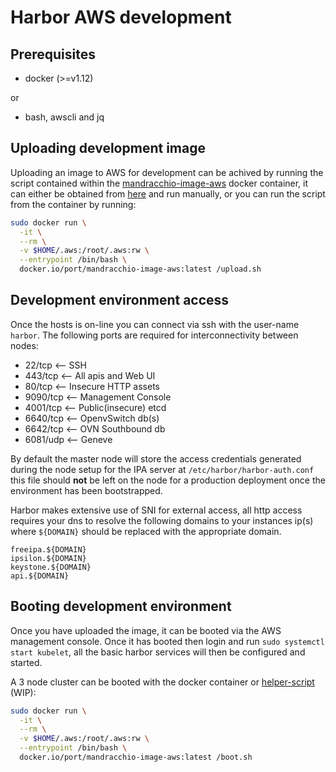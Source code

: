 # Harbor AWS development

## Prerequisites

 * docker (>=v1.12)

 or

 * bash, awscli and jq

## Uploading development image

Uploading an image to AWS for development can be achived by running the script contained within the [mandracchio-image-aws](https://github.com/portdirect/harbor/blob/latest/docker/mandracchio/mandracchio-image-aws/) docker container, it can either be obtained from [here](https://github.com/portdirect/harbor/blob/latest/docker/mandracchio/mandracchio-image-aws/assets/upload.sh) and run manually, or you can run the script from the container by running:

```bash
sudo docker run \
  -it \
  --rm \
  -v $HOME/.aws:/root/.aws:rw \
  --entrypoint /bin/bash \
  docker.io/port/mandracchio-image-aws:latest /upload.sh
```

## Development environment access

Once the hosts is on-line you can connect via ssh with the user-name ```harbor```.
The following ports are required for interconnectivity between nodes:

 * 22/tcp <-- SSH
 * 443/tcp <-- All apis and Web UI
 * 80/tcp <-- Insecure HTTP assets
 * 9090/tcp <-- Management Console
 * 4001/tcp <-- Public(insecure) etcd
 * 6640/tcp <-- OpenvSwitch db(s)
 * 6642/tcp <-- OVN Southbound db
 * 6081/udp <-- Geneve

By default the master node will store the access credentials generated during the node setup for the IPA server at ```/etc/harbor/harbor-auth.conf``` this file should **not** be left on the node for a production deployment once the environment has been bootstrapped.

Harbor makes extensive use of SNI for external access, all http access requires your dns to resolve the following domains to your instances ip(s) where ```${DOMAIN}``` should be replaced with the appropriate domain.

```
freeipa.${DOMAIN}
ipsilon.${DOMAIN}
keystone.${DOMAIN}
api.${DOMAIN}
```


## Booting development environment

Once you have uploaded the image, it can be booted via the AWS management console. Once it has booted then login and run ``` sudo systemctl start kubelet ```, all the basic harbor services will then be configured and started.

A 3 node cluster can be booted with the docker container or [helper-script](https://github.com/portdirect/harbor/blob/latest/docker/mandracchio/mandracchio-image-aws/assets/boot.sh) (WIP):

```bash
sudo docker run \
  -it \
  --rm \
  -v $HOME/.aws:/root/.aws:rw \
  --entrypoint /bin/bash \
  docker.io/port/mandracchio-image-aws:latest /boot.sh
```
